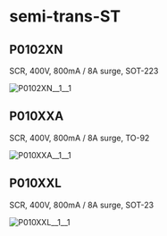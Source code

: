 # semi-trans-ST

## P0102XN
SCR, 400V, 800mA / 8A surge, SOT-223

![P0102XN__1__1](/preview/images/_semi__SCR__1__1.png?raw=true) 

## P010XXA
SCR, 400V, 800mA / 8A surge, TO-92

![P010XXA__1__1](/preview/images/_semi__SCR__1__1.png?raw=true) 

## P010XXL
SCR, 400V, 800mA / 8A surge, SOT-23

![P010XXL__1__1](/preview/images/_semi__SCR__1__1.png?raw=true) 

